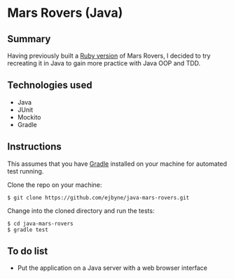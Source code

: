 # Mars Rovers (Java)

## Summary

Having previously built a [Ruby version](https://github.com/ejbyne/ruby-mars-rovers.git) of Mars Rovers, I decided to try recreating it in Java to gain more practice with Java OOP and TDD.

## Technologies used

- Java
- JUnit
- Mockito
- Gradle

## Instructions

This assumes that you have [Gradle](https://gradle.org/) installed on your machine for automated test running.

Clone the repo on your machine:
```
$ git clone https://github.com/ejbyne/java-mars-rovers.git
```

Change into the cloned directory and run the tests:
```
$ cd java-mars-rovers
$ gradle test
```

## To do list

- Put the application on a Java server with a web browser interface
